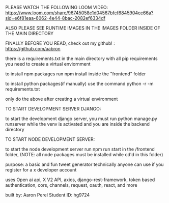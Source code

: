 PLEASE WATCH THE FOLLOWING LOOM VIDEO:
https://www.loom.com/share/96745058c1d04567bfcf6845904cc66a?sid=e6f81eaa-6062-4e44-8bac-2082ef6334df

ALSO PLEASE SEE RUNTIME IMAGES IN THE IMAGES FOLDER INSIDE OF THE MAIN DIRECTORY

FINALLY BEFORE YOU READ, check out my github! : https://github.com/aabron

there is a requirements.txt in the main directory with all pip requirements you need to create a virtual enviornment

to install npm packages run npm install inside the "frontend" folder

to install python packages(if manually) use the command python -r -m requirements.txt

only do the above after creating a virtual environment

TO START DEVELOPMENT SERVER DJANGO:

to start the development django server, you must run python manage.py runserver while the venv is activated and you are inside the backend directory

TO START NODE DEVELOPMENT SERVER:

to start the node development server run npm run start in the /frontend folder, (NOTE: all node packages must be installed while cd'd in this folder)

purpose:
a basic and fun tweet generator technically anyone can use if you register for a x developer account

uses Open ai api, X V2 API, axios, django-rest-framework, token based authentication, cors, channels, request, oauth, react, and more

built by: Aaron Perel
Student ID: hg9724
